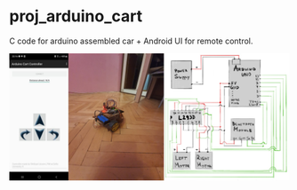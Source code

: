 # proj_arduino_cart
C code for arduino assembled car + Android UI for remote control.

![alt text](https://github.com/ShtiliyanUzunov/proj_arduino_cart/blob/master/images/Overview.jpg)
